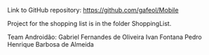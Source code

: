 Link to GitHub repository:
https://github.com/gafeol/Mobile

Project for the shopping list is in the folder ShoppingList.

Team Androidão:
Gabriel Fernandes de Oliveira
Ivan Fontana
Pedro Henrique Barbosa de Almeida